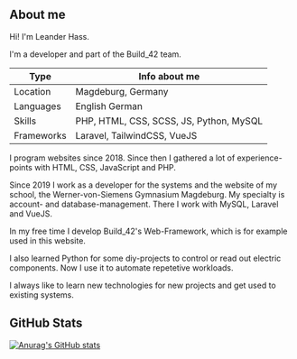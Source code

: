 ## About me
Hi! I'm Leander Hass.

I'm a developer and part of the Build_42 team.

| Type       | Info about me                           |
| ---------- | --------------------------------------- |
| Location   | Magdeburg, Germany                      |
| Languages  | English German                          |
| Skills     | PHP, HTML, CSS, SCSS, JS, Python, MySQL |
| Frameworks | Laravel, TailwindCSS, VueJS             |

I program websites since 2018. Since then I gathered a lot of experience-points with HTML, CSS, JavaScript and PHP.

Since 2019 I work as a developer for the systems and the website of my school, the Werner-von-Siemens Gymnasium Magdeburg. My specialty is account- and database-management. There I work with MySQL, Laravel and VueJS.

In my free time I develop Build_42's Web-Framework, which is for example used in this website.

I also learned Python for some diy-projects to control or read out electric components. Now I use it to automate repetetive workloads.

I always like to learn new technologies for new projects and get used to existing systems.

## GitHub Stats

[![Anurag's GitHub stats](https://github-readme-stats.vercel.app/api?username=anuraghazra)](https://github.com/anuraghazra/github-readme-stats)
